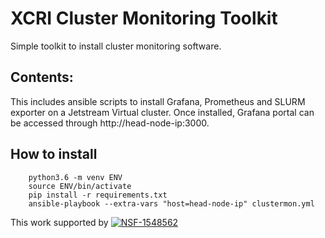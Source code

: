 # XCRI Cluster Monitoring Toolkit

Simple toolkit to install cluster monitoring software.

## Contents:

This includes ansible scripts to install Grafana, Prometheus and SLURM exporter on a Jetstream Virtual cluster. Once installed, Grafana portal can be accessed through http://head-node-ip:3000. 

## How to install

        python3.6 -m venv ENV
        source ENV/bin/activate
        pip install -r requirements.txt
        ansible-playbook --extra-vars "host=head-node-ip" clustermon.yml


This work supported by [![NSF-1548562](https://img.shields.io/badge/NSF-1548562-blue.svg)](https://nsf.gov/awardsearch/showAward?AWD_ID=1548562)
